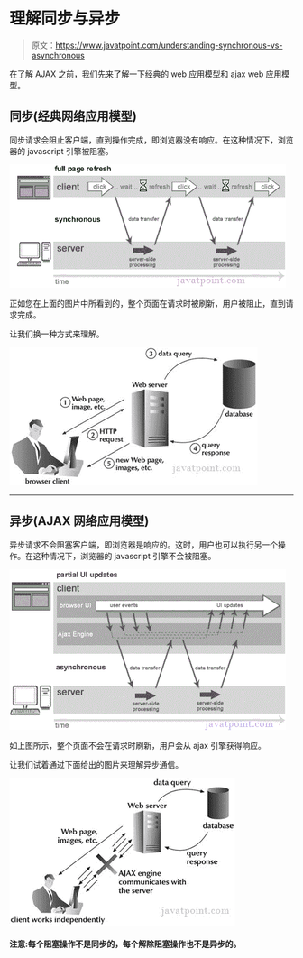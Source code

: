 # 理解同步与异步

> 原文：<https://www.javatpoint.com/understanding-synchronous-vs-asynchronous>

在了解 AJAX 之前，我们先来了解一下经典的 web 应用模型和 ajax web 应用模型。

## 同步(经典网络应用模型)

同步请求会阻止客户端，直到操作完成，即浏览器没有响应。在这种情况下，浏览器的 javascript 引擎被阻塞。

![synchronous request](img/f7106f30f661276c53dd0f4ed5889077.png)

正如您在上面的图片中所看到的，整个页面在请求时被刷新，用户被阻止，直到请求完成。

让我们换一种方式来理解。

![how synchronous request works](img/89d59128ded1bbcbf92a8c3e6ca0c211.png)

* * *

## 异步(AJAX 网络应用模型)

异步请求不会阻塞客户端，即浏览器是响应的。这时，用户也可以执行另一个操作。在这种情况下，浏览器的 javascript 引擎不会被阻塞。

![asynchronous request](img/6dbfc84622b21a5d178048b2788c8c7e.png)

如上图所示，整个页面不会在请求时刷新，用户会从 ajax 引擎获得响应。

让我们试着通过下面给出的图片来理解异步通信。

![how asynchronous request works](img/a5560e7aa18236d552a9e5971ddb5970.png)

#### 注意:每个阻塞操作不是同步的，每个解除阻塞操作也不是异步的。
